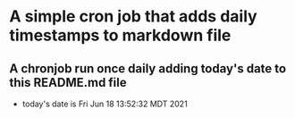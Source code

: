 A simple cron job that adds daily timestamps to markdown file
============================================================
## A chronjob run once daily adding today's date to this README.md file
* today's date is Fri Jun 18 13:52:32 MDT 2021
